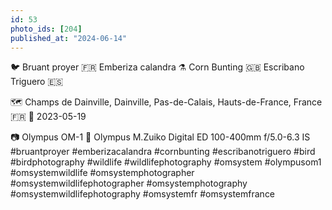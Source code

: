 ```yaml
---
id: 53
photo_ids: [204]
published_at: "2024-06-14"
---
```

🐦 
Bruant proyer 🇫🇷
Emberiza calandra ⚗️
Corn Bunting 🇬🇧
Escribano Triguero 🇪🇸

🗺️ Champs de Dainville, Dainville, Pas-de-Calais, Hauts-de-France, France 🇫🇷
📅 2023-05-19

📷 Olympus OM-1
🔭 Olympus M.Zuiko Digital ED 100-400mm f/5.0-6.3 IS
#bruantproyer #emberizacalandra #cornbunting #escribanotriguero #bird #birdphotography #wildlife #wildlifephotography #omsystem #olympusom1 #omsystemwildlife #omsystemphotographer #omsystemwildlifephotographer #omsystemphotography #omsystemwildlifephotography #omsystemfr #omsystemfrance